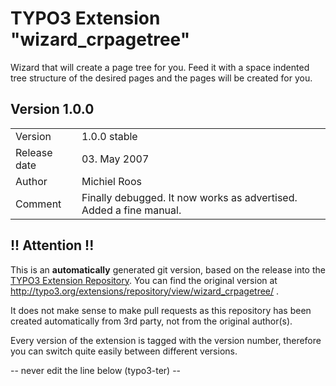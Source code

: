 # TYPO3 Extension "wizard_crpagetree"
Wizard that will create a page tree for you. Feed it with a space indented tree structure of the desired pages and the pages will be created for you.

## Version 1.0.0




<table>
	<tr><td>Version</td><td>1.0.0 stable</td></tr>
	<tr><td>Release date</td><td>03. May 2007</td></tr>
	<tr><td>Author</td><td>Michiel Roos</td></tr>
	<tr><td>Comment</td><td>Finally debugged. It now works as advertised. Added a fine manual.</td></tr>
</table>

## !! Attention !!
This is an **automatically** generated git version, based on the release into the [TYPO3 Extension Repository](http://www.typo3.org/extensions/).
You can find the original version at http://typo3.org/extensions/repository/view/wizard_crpagetree/ .

It does not make sense to make pull requests as this repository has been created automatically from 3rd party, not from the original author(s).

Every version of the extension is tagged with the version number, therefore you can switch quite easily between different versions.


-- never edit the line below (typo3-ter) --